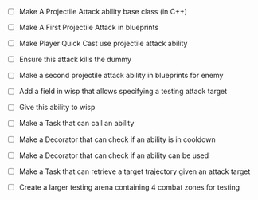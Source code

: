 - [ ] Make A Projectile Attack ability base class (in C++)
- [ ] Make A First Projectile Attack in blueprints
- [ ] Make Player Quick Cast use projectile attack ability
- [ ] Ensure this attack kills the dummy


- [ ] Make a second projectile attack ability in blueprints for enemy
- [ ] Add a field in wisp that allows specifying a testing attack target 
- [ ] Give this ability to wisp
- [ ] Make a Task that can call an ability
- [ ] Make a Decorator that can check if an ability is in cooldown
- [ ] Make a Decorator that can check if an ability can be used
- [ ] Make a Task that can retrieve a target trajectory given an attack target


- [ ] Create a larger testing arena containing 4 combat zones for testing 
